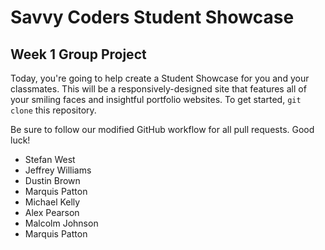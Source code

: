 # Savvy Coders Student Showcase
## Week 1 Group Project

Today, you're going to help create a Student Showcase for you and your classmates. This will be a responsively-designed site that features all of your smiling faces and insightful portfolio websites. To get started, `git clone` this repository.

Be sure to follow our modified GitHub workflow for all pull requests. Good luck!

+ Stefan West 
+ Jeffrey Williams
+ Dustin Brown
+ Marquis Patton
+ Michael Kelly
+ Alex Pearson
+ Malcolm Johnson
+ Marquis Patton